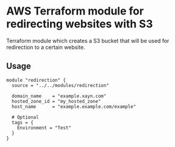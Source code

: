 # AWS Terraform module for redirecting websites with S3

Terraform module which creates a S3 bucket that will be used for redirection to a certain website.

## Usage

```hcl
module "redirection" {
  source = "../../modules/redirection"

  domain_name    = "example.xayn.com"
  hosted_zone_id = "my_hosted_zone"
  host_name      = "example.example.com/example"

  # Optional
  tags = {
    Environment = "Test"
  }
}
```
